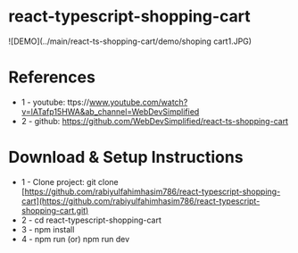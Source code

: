 # react-typescript-shopping-cart

![DEMO](../main/react-ts-shopping-cart/demo/shoping cart1.JPG)

# References 

* 1 - youtube: ttps://www.youtube.com/watch?v=lATafp15HWA&ab_channel=WebDevSimplified
* 2 - github: https://github.com/WebDevSimplified/react-ts-shopping-cart


# Download & Setup Instructions

* 1 - Clone project: git clone [https://github.com/rabiyulfahimhasim786/react-typescript-shopping-cart](https://github.com/rabiyulfahimhasim786/react-typescript-shopping-cart.git)
* 2 - cd react-typescript-shopping-cart
* 3 - npm install
* 4 - npm run (or) npm run dev
